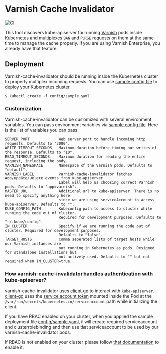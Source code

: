 # Varnish Cache Invalidator
[![CI](https://github.com/bilalcaliskan/varnish-cache-invalidator/workflows/CI/badge.svg?event=push)](https://github.com/bilalcaliskan/varnish-cache-invalidator/actions?query=workflow%3ACI)

This tool discovers kube-apiserver for running [Varnish](https://github.com/varnishcache/varnish-cache) pods inside 
Kubernetes and multiplexes `BAN` and `PURGE` requests on them at the same time to manage the cache properly. If you are 
using Varnish Enterprise, you already have that feature.

## Deployment
Varnish-cache-invalidator should be running inside the Kubernetes cluster to properly multiplex incoming requests. 
You can use [sample config file](config/sample.yaml) to deploy your Kubernetes cluster.

```shell
$ kubectl create -f config/sample.yaml
```

### Customization
Varnish-cache-invalidator can be customized with several environment variables. You can pass environment variables 
via [sample config file](config/sample.yaml). Here is the list of variables you can pass:

```
SERVER_PORT             Web server port to handle incoming http requests. Defaults to "3000".
WRITE_TIMEOUT_SECONDS   Maximum duration before timing out writes of the response. Defaults to "10".
READ_TIMEOUT_SECONDS    Maximum duration for reading the entire request, including the body.
VARNISH_NAMESPACE       Namespace of the Varnish pods. Defaults to "default".
VARNISH_LABEL           varnish-cache-invalidator fetches Add/Update/Delete events from kube-apiserver. 
                        Label will help us choosing correct Varnish pods. Defaults to "app=varnish".
MASTER_URL              Additional url to kube-apiserver. There is no need to specify anything here 
                        since we are using serviceAccount to access kube-apiserver. Defaults to "".
KUBE_CONFIG_PATH        Kubeconfig path to access to cluster while running the code out of cluster. 
                        Required for development purposes. Defaults to "~/.kube/config".
IN_CLUSTER              Specify if we are running the code out of cluster. Required for development purposes. 
                        Defaults to "false".
TARGET_HOSTS            Comma seperated lists of target hosts while our Varnish instances are 
                        not running in Kubernetes as pods. Designed for standalone installations but 
                        not actively used. Defaults to "" but not required when IN_CLUSTER=true.
```


### How varnish-cache-invalidator handles authentication with kube-apiserver?

varnish-cache-invalidator uses [client-go](https://github.com/kubernetes/client-go) to interact 
with `kube-apiserver`. [client-go](https://github.com/kubernetes/client-go) uses the [service account token](https://kubernetes.io/docs/tasks/configure-pod-container/configure-service-account/) 
mounted inside the Pod at the `/var/run/secrets/kubernetes.io/serviceaccount` path while initializing the client.

If you have RBAC enabled on your cluster, when you applied the sample deployment file [config/sample.yaml](config/sample.yaml), 
it will create required serviceaccount and clusterrolebinding and then use that serviceaccount to be used 
by our varnish-cache-invalidator pods.

If RBAC is not enabled on your cluster, please follow [that documentation](https://kubernetes.io/docs/reference/access-authn-authz/rbac/) to enable it.